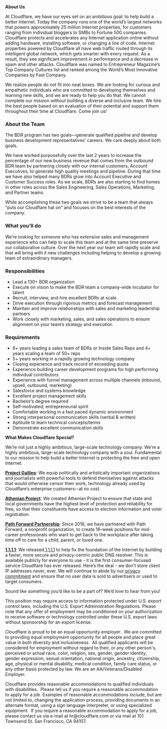 <div class="content-intro">
	<div><strong>About Us</strong></div>
	<div>
		<p><span style="font-weight: 400;">At Cloudflare, we have our eyes set on an ambitious goal: to help build a better Internet. Today the company runs one of the world’s largest networks that powers approximately 25 million Internet properties, for customers ranging from individual bloggers to SMBs to Fortune 500 companies. Cloudflare protects and accelerates any Internet application online without adding hardware, installing software, or changing a line of code. Internet properties powered by Cloudflare all have web traffic routed through its intelligent global network, which gets smarter with every request. As a result, they see significant improvement in performance and a decrease in spam and other attacks. Cloudflare was named to Entrepreneur Magazine’s Top Company Cultures list and ranked among the World’s Most Innovative Companies by Fast Company.</span><span style="font-weight: 400;">&nbsp;</span></p>
		<p><span style="font-weight: 400;">We realize people do not fit into neat boxes. We are looking for curious and empathetic individuals who are committed to developing themselves and learning new skills, and we are ready to help you do that. We cannot complete our mission without building a diverse and inclusive team. We hire the best people based on an evaluation of their potential and support them throughout their time at Cloudflare. Come join us!&nbsp;</span></p>
	</div>
</div>
<h3><strong>About the Team</strong></h3>
<p><span style="font-weight: 400;">The BDR program has two goals—generate qualified pipeline and develop business development representatives’ careers. We care deeply about both goals.</span></p>
<p><span style="font-weight: 400;">We have worked purposefully over the last 2 years to increase the percentage of our new business revenue that comes from the outbound BDR team by partnering closely with our internal customers, Account Executives, to generate high quality meetings and pipeline. During that time we have also helped many BDRs grow into Account Executive and Customer Success roles. As we scale, BDRs are also starting to find homes in other roles across the Sales Engineering, Sales Operations, Marketing, and Partner teams.</span></p>
<p><span style="font-weight: 400;">While accomplishing these two goals we strive to be a team that always “puts our Cloudflare hat on” and focuses on the best interests of the company.</span></p>
<h3><strong>What you’ll do</strong></h3>
<p><span style="font-weight: 400;">We’re looking for someone who has extensive sales and management experience who can help to scale this team and at the same time preserve our collaborative culture. Over the next year our team will rapidly scale and that will bring with it new challenges including helping to develop a growing team of extraordinary managers.</span></p>
<h3><strong>Responsibilities</strong></h3>
<ul>
	<li style="font-weight: 400;"><span style="font-weight: 400;">Lead a 130+ BDR organization</span></li>
	<li style="font-weight: 400;"><span style="font-weight: 400;">Execute on vision to make the BDR team a company-wide incubator for talent</span></li>
	<li style="font-weight: 400;"><span style="font-weight: 400;">Recruit, interview, and hire excellent BDRs at scale</span></li>
	<li style="font-weight: 400;"><span style="font-weight: 400;">Drive execution through rigorous metrics and forecast management</span></li>
	<li style="font-weight: 400;"><span style="font-weight: 400;">Maintain and improve relationships with sales and marketing leadership partners</span></li>
	<li style="font-weight: 400;"><span style="font-weight: 400;">Work closely with marketing, sales, and sales operations to ensure alignment on your team’s strategy and execution</span></li>
</ul>
<h3><strong>Requirements</strong></h3>
<ul>
	<li style="font-weight: 400;"><span style="font-weight: 400;">6+ years leading a sales team of BDRs or Inside Sales Reps and 4+ years scaling a team of 50+ reps</span></li>
	<li style="font-weight: 400;"><span style="font-weight: 400;">5+ years working in a rapidly growing technology company</span></li>
	<li style="font-weight: 400;"><span style="font-weight: 400;">Closing experience and track record of exceeding quota</span></li>
	<li style="font-weight: 400;"><span style="font-weight: 400;">Experience building career development programs for high performing individual contributors</span></li>
	<li style="font-weight: 400;"><span style="font-weight: 400;">Experience with funnel management across multiple channels (inbound, upsell, outbound, marketing)</span></li>
	<li style="font-weight: 400;"><span style="font-weight: 400;">Salesforce and systems knowledge</span></li>
	<li style="font-weight: 400;"><span style="font-weight: 400;">Excellent project management skills</span></li>
	<li style="font-weight: 400;"><span style="font-weight: 400;">Bachelor’s degree required</span></li>
	<li style="font-weight: 400;"><span style="font-weight: 400;">Self-motivated; entrepreneurial spirit</span></li>
	<li style="font-weight: 400;"><span style="font-weight: 400;">Comfortable working in a fast paced dynamic environment</span></li>
	<li style="font-weight: 400;"><span style="font-weight: 400;">Strong interpersonal communication skills (verbal &amp; written)</span></li>
	<li style="font-weight: 400;"><span style="font-weight: 400;">Aptitude to learn technical concepts/terms</span></li>
	<li style="font-weight: 400;"><span style="font-weight: 400;">Demonstrate excellent communication skills</span></li>
</ul>
<div class="content-conclusion">
	<p><strong>What Makes Cloudflare Special?</strong></p>
	<p><span style="font-weight: 400;">We’re not just a highly ambitious, large-scale technology company. We’re a highly ambitious, large-scale technology company with a soul. Fundamental to our mission to help build a better Internet is protecting the free and open Internet.</span></p>
	<p><a href="https://blog.cloudflare.com/protecting-free-expression-online/"><strong>Project Galileo</strong></a><span style="font-weight: 400;">: We equip politically and artistically important organizations and journalists with powerful tools to defend themselves against attacks that would otherwise censor their work, technology already used by Cloudflare’s enterprise customers--at no cost.</span></p>
	<p><strong><a href="https://www.cloudflare.com/athenian/">Athenian Project</a></strong><span style="font-weight: 400;">: We created Athenian Project to ensure that state and local governments have the highest level of protection and reliability for free, so that their constituents have access to election information and voter registration.</span></p>
	<p><a href="https://blog.cloudflare.com/tag/path-forward/"><strong>Path Forward Partnership</strong></a><span style="font-weight: 400;">: Since 2016, we have partnered with Path Forward, a nonprofit organization, to create 16-week positions for mid-career professionals who want to get back to the workplace after taking time off to care for a child, parent, or loved one.</span></p>
	<p><a href="https://1.1.1.1/"><strong>1.1.1.1</strong></a><span style="font-weight: 400;">: We released</span><a href="https://1.1.1.1/"> <span style="font-weight: 400;">1.1.1.1</span></a><span style="font-weight: 400;"> to help fix the foundation of the Internet by building a faster, more secure and privacy-centric public DNS resolver. This is available publicly for everyone to use - it is the first consumer-focused service Cloudflare has ever released. Here’s the deal - we don’t store client IP addresses never, ever. We will continue to abide by our</span><a href="https://developers.cloudflare.com/1.1.1.1/privacy/public-dns-resolver"> privacy commitment</a><span style="font-weight: 400;"> and ensure that no user data is sold to advertisers or used to target consumers.</span></p>
	<p><span style="font-weight: 400;">Sound like something you’d like to be a part of? We’d love to hear from you!</span></p>
	<p><span style="font-weight: 400;">This position may require access to information protected under U.S. export control laws, including the U.S. Export Administration Regulations. Please note that any offer of employment may be conditioned on your authorization to receive software or technology controlled under these U.S. export laws without sponsorship for an export license.</span></p>
	<p><span style="font-weight: 400;">Cloudflare is proud to be an equal opportunity employer. &nbsp;We are committed to providing equal employment opportunity for all people and place great value in both diversity and inclusiveness. &nbsp;All qualified applicants will be considered for employment without regard to their, or any other person's, perceived or actual</span> <span style="font-weight: 400;">race, color, religion, sex, gender, gender identity, gender expression, sexual orientation, national origin, ancestry, citizenship, age, physical or mental disability, medical condition, family care status, or any other basis protected by law. </span><span style="font-weight: 400;">We are an AA/Veterans/Disabled Employer.</span></p>
	<p><span style="font-weight: 400;">Cloudflare provides reasonable accommodations to qualified individuals with disabilities. &nbsp;Please tell us if you require a reasonable accommodation to apply for a job. Examples of reasonable accommodations include, but are not limited to, changing the application process, providing documents in an alternate format, using a sign language interpreter, or using specialized equipment. &nbsp;If you require a reasonable accommodation to apply for a job, please contact us via e-mail at </span><span style="font-weight: 400;">hr@cloudflare.com</span><span style="font-weight: 400;"> or via mail at 101 Townsend St. San Francisco, CA 94107.</span></p>
</div>